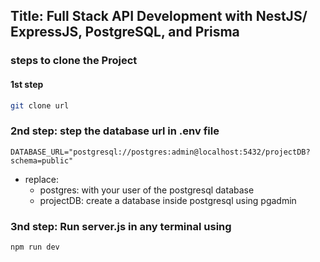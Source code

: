## Title: Full Stack API Development with NestJS/ ExpressJS, PostgreSQL, and Prisma

### steps to clone the Project

#### 1st step

```bash
git clone url
```

### 2nd step: step the database url in .env file

```
DATABASE_URL="postgresql://postgres:admin@localhost:5432/projectDB?schema=public"
```

- replace:
  - postgres: with your user of the postgresql database
  - projectDB: create a database inside postgresql using pgadmin

### 3nd step: Run server.js in any terminal using

```
npm run dev
```
